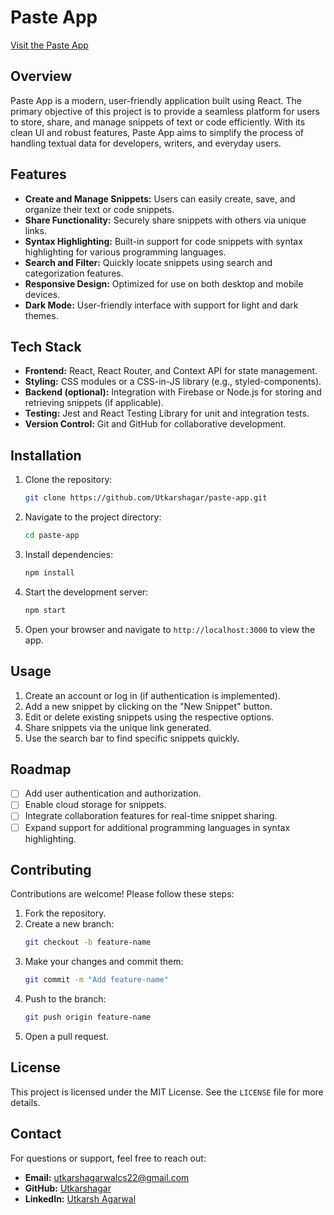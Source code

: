 # Paste App

[Visit the Paste App](https://paste-app-neon-iota.vercel.app/)

## Overview
Paste App is a modern, user-friendly application built using React. The primary objective of this project is to provide a seamless platform for users to store, share, and manage snippets of text or code efficiently. With its clean UI and robust features, Paste App aims to simplify the process of handling textual data for developers, writers, and everyday users.

## Features
- **Create and Manage Snippets:** Users can easily create, save, and organize their text or code snippets.
- **Share Functionality:** Securely share snippets with others via unique links.
- **Syntax Highlighting:** Built-in support for code snippets with syntax highlighting for various programming languages.
- **Search and Filter:** Quickly locate snippets using search and categorization features.
- **Responsive Design:** Optimized for use on both desktop and mobile devices.
- **Dark Mode:** User-friendly interface with support for light and dark themes.

## Tech Stack
- **Frontend:** React, React Router, and Context API for state management.
- **Styling:** CSS modules or a CSS-in-JS library (e.g., styled-components).
- **Backend (optional):** Integration with Firebase or Node.js for storing and retrieving snippets (if applicable).
- **Testing:** Jest and React Testing Library for unit and integration tests.
- **Version Control:** Git and GitHub for collaborative development.

## Installation
1. Clone the repository:
   ```bash
   git clone https://github.com/Utkarshagar/paste-app.git
   ```
2. Navigate to the project directory:
   ```bash
   cd paste-app
   ```
3. Install dependencies:
   ```bash
   npm install
   ```
4. Start the development server:
   ```bash
   npm start
   ```
5. Open your browser and navigate to `http://localhost:3000` to view the app.

## Usage
1. Create an account or log in (if authentication is implemented).
2. Add a new snippet by clicking on the "New Snippet" button.
3. Edit or delete existing snippets using the respective options.
4. Share snippets via the unique link generated.
5. Use the search bar to find specific snippets quickly.

## Roadmap
- [ ] Add user authentication and authorization.
- [ ] Enable cloud storage for snippets.
- [ ] Integrate collaboration features for real-time snippet sharing.
- [ ] Expand support for additional programming languages in syntax highlighting.

## Contributing
Contributions are welcome! Please follow these steps:
1. Fork the repository.
2. Create a new branch:
   ```bash
   git checkout -b feature-name
   ```
3. Make your changes and commit them:
   ```bash
   git commit -m "Add feature-name"
   ```
4. Push to the branch:
   ```bash
   git push origin feature-name
   ```
5. Open a pull request.

## License
This project is licensed under the MIT License. See the `LICENSE` file for more details.

## Contact
For questions or support, feel free to reach out:
- **Email:** utkarshagarwalcs22@gmail.com
- **GitHub:** [Utkarshagar](https://github.com/Utkarshagar)
- **LinkedIn:** [Utkarsh Agarwal](https://linkedin.com/in/utkarsh-agarwal-583264280)

